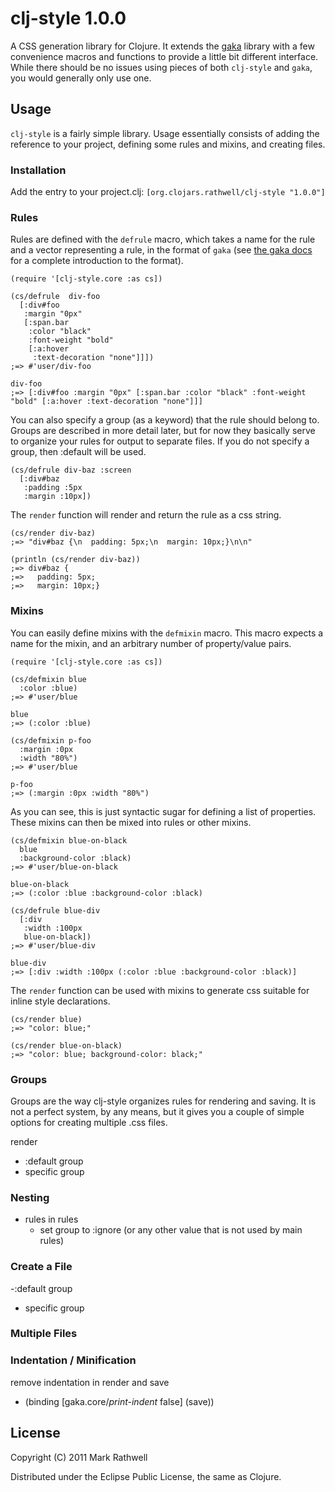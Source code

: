 # clj-style 1.0.0

A CSS generation library for Clojure.  It extends the 
[gaka](https://github.com/briancarper/gaka) library with a 
few convenience macros and functions to provide a little bit 
different interface.  While there should be no issues using
pieces of both `clj-style` and `gaka`, you would generally
only use one.

## Usage

`clj-style` is a fairly simple library.  Usage essentially consists
of adding the reference to your project, defining some rules and
mixins, and creating files.

### Installation

Add the entry to your project.clj: `[org.clojars.rathwell/clj-style "1.0.0"]`

### Rules

Rules are defined with the `defrule` macro, which takes a name for the rule
and a vector representing a rule, in the format of `gaka` (see
[the gaka docs](https://github.com/briancarper/gaka) for a complete 
introduction to the format).

    (require '[clj-style.core :as cs])
    
    (cs/defrule  div-foo
      [:div#foo
       :margin "0px"
       [:span.bar
        :color "black"
        :font-weight "bold"
        [:a:hover
         :text-decoration "none"]]])
    ;=> #'user/div-foo
    
    div-foo
    ;=> [:div#foo :margin "0px" [:span.bar :color "black" :font-weight "bold" [:a:hover :text-decoration "none"]]]
    

You can also specify a group (as a keyword) that the rule should belong 
to.  Groups are described in more detail later, but for now they basically 
serve to organize your rules for output to separate files.  If you do not
specify a group, then :default will be used.

    (cs/defrule div-baz :screen
      [:div#baz
       :padding :5px
       :margin :10px])


The `render` function will render and return the rule as a css string.

    (cs/render div-baz)
    ;=> "div#baz {\n  padding: 5px;\n  margin: 10px;}\n\n"
    
    (println (cs/render div-baz))
    ;=> div#baz {
    ;=>   padding: 5px;
    ;=>   margin: 10px;}


### Mixins

You can easily define mixins with the `defmixin` macro.  This macro expects
a name for the mixin, and an arbitrary number of property/value pairs.

    (require '[clj-style.core :as cs])
    
    (cs/defmixin blue
      :color :blue)
    ;=> #'user/blue
    
    blue
    ;=> (:color :blue)
    
    (cs/defmixin p-foo
      :margin :0px
      :width "80%")
    ;=> #'user/blue
    
    p-foo
    ;=> (:margin :0px :width "80%")


As you can see, this is just syntactic sugar for defining a list of properties.
These mixins can then be mixed into rules or other mixins.

    (cs/defmixin blue-on-black
      blue
      :background-color :black)
    ;=> #'user/blue-on-black
    
    blue-on-black
    ;=> (:color :blue :background-color :black)
    
    (cs/defrule blue-div
      [:div
       :width :100px
       blue-on-black])
    ;=> #'user/blue-div
    
    blue-div
    ;=> [:div :width :100px (:color :blue :background-color :black)]


The `render` function can be used with mixins to generate css suitable
for inline style declarations.

    (cs/render blue)
    ;=> "color: blue;"

    (cs/render blue-on-black)
    ;=> "color: blue; background-color: black;"


### Groups

Groups are the way clj-style organizes rules for rendering and saving.
It is not a perfect system, by any means, but it gives you a couple of
simple options for creating multiple .css files.

render
  - :default group
  - specific group

### Nesting

  - rules in rules
    - set group to :ignore (or any other value that is not used by main rules)

### Create a File

 -:default group
 - specific group
 
### Multiple Files


### Indentation / Minification

remove indentation in render and save
  - (binding [gaka.core/*print-indent* false] (save))


## License

Copyright (C) 2011 Mark Rathwell

Distributed under the Eclipse Public License, the same as Clojure.
